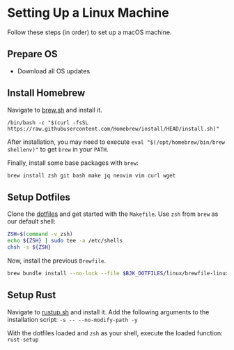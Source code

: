 # Setting Up a Linux Machine

Follow these steps (in order) to set up a macOS machine.

## Prepare OS

- Download all OS updates


## Install Homebrew

Navigate to [brew.sh](https://brew.sh) and install it.

```
/bin/bash -c "$(curl -fsSL https://raw.githubusercontent.com/Homebrew/install/HEAD/install.sh)"
```

After installation, you may need to execute `eval "$(/opt/homebrew/bin/brew shellenv)"` to get `brew` in your `PATH`.

Finally, install some base packages with `brew`:

```sh
brew install zsh git bash make jq neovim vim curl wget
```

## Setup Dotfiles

Clone the [dotfiles](https://github.com/nickgerace/dotfiles) and get started with the `Makefile`.
Use `zsh` from `brew` as our default shell:

```sh
ZSH=$(command -v zsh)
echo ${ZSH} | sudo tee -a /etc/shells
chsh -s ${ZSH}
```

Now, install the previous `Brewfile`.

```sh
brew bundle install --no-lock --file $BJK_DOTFILES/linux/brewfile-linux.rb
```

## Setup Rust

Navigate to [rustup.sh](https://rustup.sh) and install it.
Add the following arguments to the installation script: `-s -- --no-modify-path -y`

With the dotfiles loaded and `zsh` as your shell, execute the loaded function: `rust-setup`
